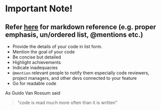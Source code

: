 # Important Note!
## Refer [here](https://guides.github.com/pdfs/markdown-cheatsheet-online.pdf) for markdown reference (e.g. proper emphasis, un/ordered list, @mentions etc.)
* Provide the details of your code in list form.
* Mention the goal of your code
* Be concise but detailed
* Highlight achievements
* Indicate inadequacies
* ```@mention``` relevant people to notify them especially code reviewers, project managers, and other devs connected to your feature
* Go for readable code

As Guido Van Rossum said
> "code is read much more often than it is written"
